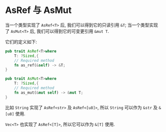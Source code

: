 
# AsRef 与 AsMut

当一个类型实现了 `AsRef<T>` 后, 我们可以得到它的只读引用 `&T`;
当一个类型实现了 `AsMut<T>` 后, 我们可以得到它的可变更引用 `&mut T`.

它们的定义如下:
```rust
pub trait AsRef<T>where
    T: ?Sized,{
    // Required method
    fn as_ref(&self) -> &T;
}

pub trait AsMut<T>where
    T: ?Sized,{
    // Required method
    fn as_mut(&mut self) -> &mut T;
}
```

比如 `String` 实现了 `AsRef<str>` 及 `AsRef<[u8]>`, 所以 `String` 可以作为
`&str` 及 `&[u8]` 使用.

`Vec<T>` 也实现了 `AsRef<[T]>`, 所以它可以作为 `&[T]` 使用.